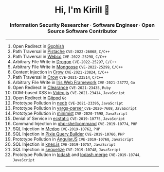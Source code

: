 <h1 align="center">Hi, I'm Kirill 👋</h1>
<h3 align="center">Information Security Researcher · Software Engineer · Open Source Software Contributor</h3>

---

1. Open Redirect in [Gophish](https://github.com/gophish/gophish/pull/2262)
1. Path Traversal in [Pistache](https://github.com/pistacheio/pistache/pull/1065) `CVE-2022-26068`, `C/C++`
1. Path Traversal in [Webcc](https://github.com/sprinfall/webcc/commit/55a45fd5039061d5cc62e9f1b9d1f7e97a15143f) `CVE-2022-25298`, `C/C++`
1. Arbitrary File Write in [Drogon](https://github.com/drogonframework/drogon/pull/1174) `CVE-2022-25297`, `C/C++`
1. Arbitrary File Write in [Mongoose](https://github.com/cesanta/mongoose/commit/c65c8fdaaa257e0487ab0aaae9e8f6b439335945) `CVE-2022-25299`, `C/C++`
1. Content Injection in [Crow](https://github.com/CrowCpp/Crow/pull/317) `CVE-2021-23824`, `C/C++`
3. Path Traversal in [Crow](https://github.com/CrowCpp/Crow/pull/317) `CVE-2021-23514`, `C/C++`
4. Arbitrary File Write in [Iris Web Framework](https://github.com/kataras/iris/commit/e213dba0d32ff66653e0ef124bc5088817264b08) `CVE-2021-23772`, `Go`
5. Open Redirect in [Clearance](https://github.com/thoughtbot/clearance/pull/945) `CVE-2021-23435`, `Ruby`
6. DOM-based XSS in [Video.js](https://github.com/videojs/video.js/commit/b3acf663641fca0f7a966525a72845af7ec5fab2) `CVE-2021-23414`, `JavaScript`
7. Open Redirect in [Gitpod](https://www.gitpod.io/security/thanks) `Go`
8. Prototype Pollution in [nedb](https://security.snyk.io/vuln/SNYK-JS-NEDB-1305279) `CVE-2021-23395`, `JavaScript`
9. Prototype Pollution in [yargs-parser
](https://github.com/yargs/yargs-parser/commit/63810ca1ae1a24b08293a4d971e70e058c7a41e2) `CVE-2020-7608`, `JavaScript`
1. Prototype Pollution in [minimist](https://github.com/substack/minimist/commit/63e7ed05aa4b1889ec2f3b196426db4500cbda94) `CVE-2020-7598`, `JavaScript`
1. Denial of Service in [ecstatic](https://github.com/jfhbrook/node-ecstatic/commit/72044b89941ada4a5e864d77257b4efb20aef498) `CVE-2019-10775`, `JavaScript`
1. Command Injection in [php-shellcommand](https://github.com/mikehaertl/php-shellcommand/pull/45) `CVE-2019-10774`, `PHP`
1. SQL Injection in [Medoo](https://github.com/catfan/Medoo/releases/tag/v1.7.4) `CVE-2019-10762`, `PHP`
3. SQL Injection in [Pixie Query Builder](https://github.com/usmanhalalit/pixie/commit/9bd991021abbcbfb19347a07dca8b7e518b8abc9) `CVE-2019-10766`, `PHP`
4. Prototype Pollution in [AngularJS](https://github.com/angular/angular.js/commit/add78e62004e80bb1e16ab2dfe224afa8e513bc3) `CVE-2019-10768`, `JavaScript`
5. SQL Injection in [knex.js](https://github.com/knex/knex/pull/3382) `CVE-2019-10757`, `JavaScript`
6. SQL Injection in [sequelize](https://github.com/sequelize/sequelize/releases/tag/v5.8.11) `CVE-2019-10748`, `JavaScript`
7. Prototype Pollution in [lodash](https://github.com/lodash/lodash/pull/4336) and [lodash.merge](https://github.com/lodash/lodash/pull/4337) `CVE-2019-10744`, `JavaScript`

---


